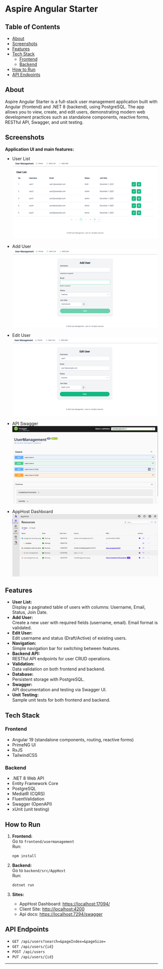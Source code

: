 # Aspire Angular Starter

## Table of Contents

- [About](#about)
- [Screenshots](#screenshots)
- [Features](#features)
- [Tech Stack](#tech-stack)
  - [Frontend](#frontend)
  - [Backend](#backend)
- [How to Run](#how-to-run)
- [API Endpoints](#api-endpoints)

## About

Aspire Angular Starter is a full-stack user management application built with Angular (frontend) and .NET 8 (backend), using PostgreSQL. The app allows you to view, create, and edit users, demonstrating modern web development practices such as standalone components, reactive forms, RESTful API, Swagger, and unit testing.

## Screenshots

**Application UI and main features:**

- User List  
  ![User List](screenshots/user-list.png)

- Add User  
  ![Add User](screenshots/add-user.png)

- Edit User  
  ![Edit User](screenshots/edit-user.png)

- API Swagger  
  ![API Swagger](screenshots/user-management-api.png)

- AppHost Dashboard  
  ![AppHost Dashboard](screenshots/apphost-dashboard.png)

## Features

- **User List:**  
  Display a paginated table of users with columns: Username, Email, Status, Join Date.
- **Add User:**  
  Create a new user with required fields (username, email). Email format is validated.
- **Edit User:**  
  Edit username and status (Draft/Active) of existing users.
- **Navigation:**  
  Simple navigation bar for switching between features.
- **Backend API:**  
  RESTful API endpoints for user CRUD operations.
- **Validation:**  
  Data validation on both frontend and backend.
- **Database:**  
  Persistent storage with PostgreSQL.
- **Swagger:**  
  API documentation and testing via Swagger UI.
- **Unit Testing:**  
  Sample unit tests for both frontend and backend.

## Tech Stack

### Frontend

- Angular 19 (standalone components, routing, reactive forms)
- PrimeNG UI
- RxJS
- TailwindCSS

### Backend

- .NET 8 Web API
- Entity Framework Core
- PostgreSQL
- MediatR (CQRS)
- FluentValidation
- Swagger (OpenAPI)
- xUnit (unit testing)

## How to Run

1. **Frontend:**  
   Go to `frontend/usermanagement`  
   Run:  
   ```sh
   npm install
   ```

2. **Backend:**  
   Go to `backend/src/AppHost`  
   Run:  
   ```sh
   dotnet run
   ```

3. **Sites:** 
   - AppHost Dashboard: [https://localhost:17094/](https://localhost:17094/)
   - Client Site: [http://localhost:4200](http://localhost:4200)   
   - Api docs: [https://localhost:7294/swagger](https://localhost:7294/swagger)

## API Endpoints

- `GET /api/users?search=&pageIndex=&pageSize=`
- `GET /api/users/{id}`
- `POST /api/users`
- `PUT /api/users/{id}`

---